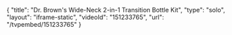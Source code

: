 {
    "title": "Dr. Brown's Wide-Neck 2-in-1 Transition Bottle Kit",
    "type": "solo",
    "layout": "iframe-static",
    "videoId": "151233765",
    "url": "\/tvpembed\/151233765"
}